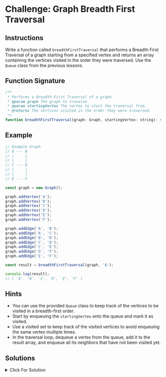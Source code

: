 # Challenge: Graph Breadth First Traversal

## Instructions

Write a function called `breadthFirstTraversal` that performs a Breadth First Traversal of a graph starting from a specified vertex and returns an array containing the vertices visited in the order they were traversed. Use the `Queue` class from the previous lessons.

## Function Signature

```js
/**
 * Performs a Breadth First Traversal of a graph.
 * @param graph The graph to traverse.
 * @param startingVertex The vertex to start the traversal from.
 * @returns The vertices visited in the order they were traversed.
 */
function breadthFirstTraversal(graph: Graph, startingVertex: string): string[];
```

## Example

```js
// Example Graph
// A --- B
// |     |
// |     |
// C --- D
// |     |
// |     |
// E --- F

const graph = new Graph();

graph.addVertex('A');
graph.addVertex('B');
graph.addVertex('C');
graph.addVertex('D');
graph.addVertex('E');
graph.addVertex('F');

graph.addEdge('A', 'B');
graph.addEdge('A', 'C');
graph.addEdge('B', 'D');
graph.addEdge('C', 'D');
graph.addEdge('C', 'E');
graph.addEdge('D', 'F');
graph.addEdge('E', 'F');

const result = breadthFirstTraversal(graph, 'A');

console.log(result);
// [ 'A', 'B', 'C', 'D', 'E', 'F' ]
```

## Hints

- You can use the provided `Queue` class to keep track of the vertices to be visited in a breadth-first order.
- Start by enqueuing the `startingVertex` onto the queue and mark it as visited.
- Use a visited set to keep track of the visited vertices to avoid enqueuing the same vertex multiple times.
- In the traversal loop, dequeue a vertex from the queue, add it to the result array, and enqueue all its neighbors that have not been visited yet.

## Solutions

<details>
  <summary>Click For Solution</summary>

```js
export function breadthFirstTraversal(
  graph: Graph,
  startingVertex: string
): string[] {
  const visited = new Set<string>();
  const result = [];
  const queue = new Queue<string>();

  queue.enqueue(startingVertex);
  visited.add(startingVertex);

  while (!queue.isEmpty()) {
    const currentVertex = queue.dequeue();
    result.push(currentVertex);

    for (const neighbor of graph.adjacencyList[currentVertex]) {
      if (!visited.has(neighbor)) {
        queue.enqueue(neighbor);
        visited.add(neighbor);
      }
    }
  }

  return result;
}
```

### Explanation

- Create a `visited` set to keep track of the visited vertices, a `result` array to store the vertices visited in the order they were traversed, and a `queue` to keep track of the vertices to be visited in a breadth-first order.
- Enqueue the `startingVertex` onto the queue and mark it as visited.
- In a loop, dequeue a vertex from the queue, add it to the result array, and enqueue all its neighbors that have not been visited yet.
- Continue this process until the queue becomes empty.
- Return the result array.

</details>
